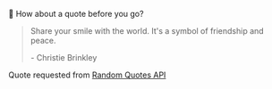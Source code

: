📣 How about a quote before you go?

> Share your smile with the world. It's a symbol of friendship and peace.
>
> <p>- Christie Brinkley</p>

Quote requested from [Random Quotes API](https://github.com/lukePeavey/quotable)
